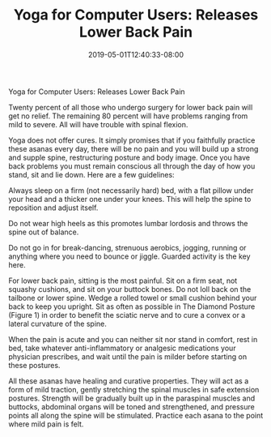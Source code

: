 ﻿---
title: "Yoga for Computer Users: Releases Lower Back Pain"
date: 2019-05-01T12:40:33-08:00
description: "yoga Tips for Web Success"
featured_image: "/images/yoga.jpg"
tags: ["yoga"]
---

Yoga for Computer Users: Releases Lower Back Pain

Twenty percent of all those who undergo surgery for lower back pain will get no relief. The remaining 80 percent will have problems ranging from mild to severe. All will have trouble with spinal flexion.

Yoga does not offer cures. It simply promises that if you faithfully practice these asanas every day, there will be no pain and you will build up a strong and supple spine, restructuring posture and body image. Once you have back problems you must remain conscious all through the day of how you stand, sit and lie down. Here are a few guidelines:

Always sleep on a firm (not necessarily hard) bed, with a flat pillow under your head and a thicker one under your knees. This will help the spine to reposition and adjust itself. 

Do not wear high heels as this promotes lumbar lordosis and throws the spine out of balance.

Do not go in for break-dancing, strenuous aerobics, jogging, running or anything where you need to bounce or jiggle. Guarded activity is the key here.

For lower back pain, sitting is the most painful. Sit on a firm seat, not squashy cushions, and sit on your buttock bones. Do not loll back on the tailbone or lower spine. Wedge a rolled towel or small cushion behind your back to keep you upright. Sit as often as possible in The Diamond Posture (Figure 1) in order to benefit the sciatic nerve and to cure a convex or a lateral curvature of the spine.

When the pain is acute and you can neither sit nor stand in comfort, rest in bed, take whatever anti-inflammatory or analgesic medications your physician prescribes, and wait until the pain is milder before starting on these postures.

All these asanas have healing and curative properties. They will act as a form of mild traction, gently stretching the spinal muscles in safe extension postures. Strength will be gradually built up in the paraspinal muscles and buttocks, abdominal organs will be toned and strengthened, and pressure points all along the spine will be stimulated. Practice each asana to the point where mild pain is felt.


